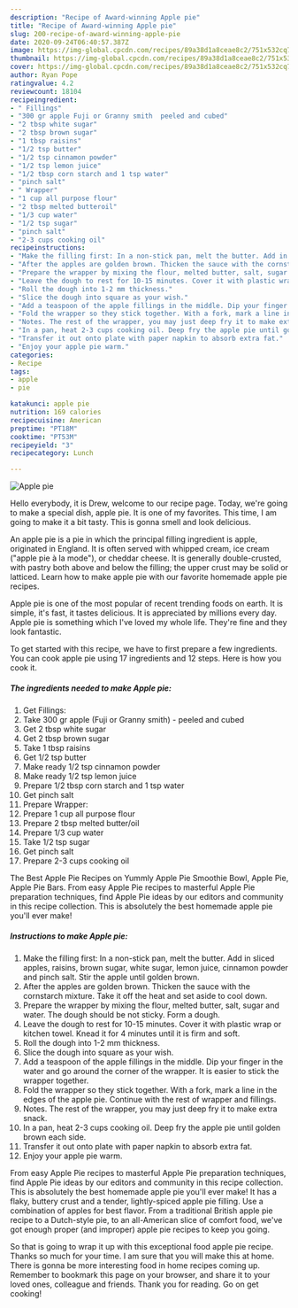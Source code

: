 ```yaml
---
description: "Recipe of Award-winning Apple pie"
title: "Recipe of Award-winning Apple pie"
slug: 200-recipe-of-award-winning-apple-pie
date: 2020-09-24T06:40:57.387Z
image: https://img-global.cpcdn.com/recipes/89a38d1a8ceae8c2/751x532cq70/apple-pie-recipe-main-photo.jpg
thumbnail: https://img-global.cpcdn.com/recipes/89a38d1a8ceae8c2/751x532cq70/apple-pie-recipe-main-photo.jpg
cover: https://img-global.cpcdn.com/recipes/89a38d1a8ceae8c2/751x532cq70/apple-pie-recipe-main-photo.jpg
author: Ryan Pope
ratingvalue: 4.2
reviewcount: 18104
recipeingredient:
- " Fillings"
- "300 gr apple Fuji or Granny smith  peeled and cubed"
- "2 tbsp white sugar"
- "2 tbsp brown sugar"
- "1 tbsp raisins"
- "1/2 tsp butter"
- "1/2 tsp cinnamon powder"
- "1/2 tsp lemon juice"
- "1/2 tbsp corn starch and 1 tsp water"
- "pinch salt"
- " Wrapper"
- "1 cup all purpose flour"
- "2 tbsp melted butteroil"
- "1/3 cup water"
- "1/2 tsp sugar"
- "pinch salt"
- "2-3 cups cooking oil"
recipeinstructions:
- "Make the filling first: In a non-stick pan, melt the butter. Add in sliced apples, raisins, brown sugar, white sugar, lemon juice, cinnamon powder and pinch salt. Stir the apple until golden brown."
- "After the apples are golden brown. Thicken the sauce with the cornstarch mixture. Take it off the heat and set aside to cool down."
- "Prepare the wrapper by mixing the flour, melted butter, salt, sugar and water. The dough should be not sticky. Form a dough."
- "Leave the dough to rest for 10-15 minutes. Cover it with plastic wrap or kitchen towel. Knead it for 4 minutes until it is firm and soft."
- "Roll the dough into 1-2 mm thickness."
- "Slice the dough into square as your wish."
- "Add a teaspoon of the apple fillings in the middle. Dip your finger in the water and go around the corner of the wrapper. It is easier to stick the wrapper together."
- "Fold the wrapper so they stick together. With a fork, mark a line in the edges of the apple pie. Continue with the rest of wrapper and fillings."
- "Notes. The rest of the wrapper, you may just deep fry it to make extra snack."
- "In a pan, heat 2-3 cups cooking oil. Deep fry the apple pie until golden brown each side."
- "Transfer it out onto plate with paper napkin to absorb extra fat."
- "Enjoy your apple pie warm."
categories:
- Recipe
tags:
- apple
- pie

katakunci: apple pie 
nutrition: 169 calories
recipecuisine: American
preptime: "PT18M"
cooktime: "PT53M"
recipeyield: "3"
recipecategory: Lunch

---
```



![Apple pie](https://img-global.cpcdn.com/recipes/89a38d1a8ceae8c2/751x532cq70/apple-pie-recipe-main-photo.jpg)

Hello everybody, it is Drew, welcome to our recipe page. Today, we're going to make a special dish, apple pie. It is one of my favorites. This time, I am going to make it a bit tasty. This is gonna smell and look delicious.

An apple pie is a pie in which the principal filling ingredient is apple, originated in England. It is often served with whipped cream, ice cream (&#34;apple pie à la mode&#34;), or cheddar cheese. It is generally double-crusted, with pastry both above and below the filling; the upper crust may be solid or latticed. Learn how to make apple pie with our favorite homemade apple pie recipes.

Apple pie is one of the most popular of recent trending foods on earth. It is simple, it's fast, it tastes delicious. It is appreciated by millions every day. Apple pie is something which I've loved my whole life. They're fine and they look fantastic.


To get started with this recipe, we have to first prepare a few ingredients. You can cook apple pie using 17 ingredients and 12 steps. Here is how you cook it.

<!--inarticleads1-->

##### The ingredients needed to make Apple pie:

1. Get  Fillings:
1. Take 300 gr apple (Fuji or Granny smith) - peeled and cubed
1. Get 2 tbsp white sugar
1. Get 2 tbsp brown sugar
1. Take 1 tbsp raisins
1. Get 1/2 tsp butter
1. Make ready 1/2 tsp cinnamon powder
1. Make ready 1/2 tsp lemon juice
1. Prepare 1/2 tbsp corn starch and 1 tsp water
1. Get pinch salt
1. Prepare  Wrapper:
1. Prepare 1 cup all purpose flour
1. Prepare 2 tbsp melted butter/oil
1. Prepare 1/3 cup water
1. Take 1/2 tsp sugar
1. Get pinch salt
1. Prepare 2-3 cups cooking oil


The Best Apple Pie Recipes on Yummly Apple Pie Smoothie Bowl, Apple Pie, Apple Pie Bars. From easy Apple Pie recipes to masterful Apple Pie preparation techniques, find Apple Pie ideas by our editors and community in this recipe collection. This is absolutely the best homemade apple pie you&#39;ll ever make! 

<!--inarticleads2-->

##### Instructions to make Apple pie:

1. Make the filling first: In a non-stick pan, melt the butter. Add in sliced apples, raisins, brown sugar, white sugar, lemon juice, cinnamon powder and pinch salt. Stir the apple until golden brown.
1. After the apples are golden brown. Thicken the sauce with the cornstarch mixture. Take it off the heat and set aside to cool down.
1. Prepare the wrapper by mixing the flour, melted butter, salt, sugar and water. The dough should be not sticky. Form a dough.
1. Leave the dough to rest for 10-15 minutes. Cover it with plastic wrap or kitchen towel. Knead it for 4 minutes until it is firm and soft.
1. Roll the dough into 1-2 mm thickness.
1. Slice the dough into square as your wish.
1. Add a teaspoon of the apple fillings in the middle. Dip your finger in the water and go around the corner of the wrapper. It is easier to stick the wrapper together.
1. Fold the wrapper so they stick together. With a fork, mark a line in the edges of the apple pie. Continue with the rest of wrapper and fillings.
1. Notes. The rest of the wrapper, you may just deep fry it to make extra snack.
1. In a pan, heat 2-3 cups cooking oil. Deep fry the apple pie until golden brown each side.
1. Transfer it out onto plate with paper napkin to absorb extra fat.
1. Enjoy your apple pie warm.


From easy Apple Pie recipes to masterful Apple Pie preparation techniques, find Apple Pie ideas by our editors and community in this recipe collection. This is absolutely the best homemade apple pie you&#39;ll ever make! It has a flaky, buttery crust and a tender, lightly-spiced apple pie filling. Use a combination of apples for best flavor. From a traditional British apple pie recipe to a Dutch-style pie, to an all-American slice of comfort food, we&#39;ve got enough proper (and improper) apple pie recipes to keep you going. 

So that is going to wrap it up with this exceptional food apple pie recipe. Thanks so much for your time. I am sure that you will make this at home. There is gonna be more interesting food in home recipes coming up. Remember to bookmark this page on your browser, and share it to your loved ones, colleague and friends. Thank you for reading. Go on get cooking!

